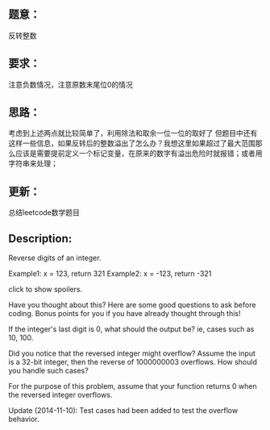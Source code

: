 ## 题意：
反转整数

## 要求：
注意负数情况，注意原数末尾位0的情况

## 思路：
考虑到上述两点就比较简单了，利用除法和取余一位一位的取好了
但题目中还有这样一些信息，如果反转后的整数溢出了怎么办？我想这里如果超过了最大范围那么应该是需要提前定义一个标记变量，在原来的数字有溢出危险时就报错；或者用字符串来处理；

## 更新：
总结leetcode数学题目

## Description:
Reverse digits of an integer.

Example1: x = 123, return 321
Example2: x = -123, return -321

click to show spoilers.

Have you thought about this?
Here are some good questions to ask before coding. Bonus points for you if you have already thought through this!

If the integer's last digit is 0, what should the output be? ie, cases such as 10, 100.

Did you notice that the reversed integer might overflow? Assume the input is a 32-bit integer, then the reverse of 1000000003 overflows. How should you handle such cases?

For the purpose of this problem, assume that your function returns 0 when the reversed integer overflows.

Update (2014-11-10):
Test cases had been added to test the overflow behavior.


